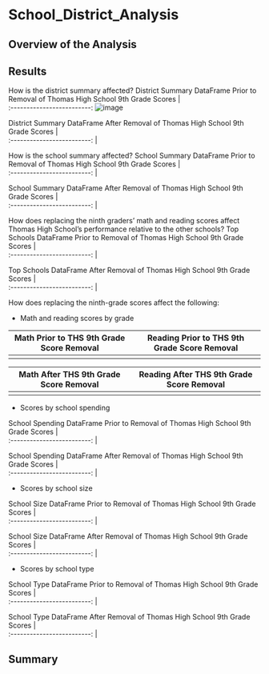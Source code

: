 # School_District_Analysis

## Overview of the Analysis

## Results
How is the district summary affected?
District Summary DataFrame Prior to Removal of Thomas High School 9th Grade Scores            |  
:-------------------------:
![image](https://user-images.githubusercontent.com/108832056/184417994-afe4eada-b7ad-474a-91af-7174f9ac0b43.png)


District Summary DataFrame After Removal of Thomas High School 9th Grade Scores            |  
:-------------------------:
![]()|  

How is the school summary affected?
School Summary DataFrame Prior to Removal of Thomas High School 9th Grade Scores            |  
:-------------------------:
![]()|  

School Summary DataFrame After Removal of Thomas High School 9th Grade Scores            |  
:-------------------------:
![]()|  

How does replacing the ninth graders’ math and reading scores affect Thomas High School’s performance relative to the other schools?
Top Schools DataFrame Prior to Removal of Thomas High School 9th Grade Scores            |  
:-------------------------:
![]()|  

Top Schools DataFrame After Removal of Thomas High School 9th Grade Scores            |  
:-------------------------:
![]()| 

How does replacing the ninth-grade scores affect the following:
* Math and reading scores by grade

Math Prior to THS 9th Grade Score Removal           |  Reading Prior to THS 9th Grade Score Removal
:-------------------------:|:-------------------------:
![]()|  ![]()

Math After THS 9th Grade Score Removal           |  Reading After THS 9th Grade Score Removal
:-------------------------:|:-------------------------:
![]()|  ![]()

* Scores by school spending

School Spending DataFrame Prior to Removal of Thomas High School 9th Grade Scores            |  
:-------------------------:
![]()|  

School Spending DataFrame After Removal of Thomas High School 9th Grade Scores            |  
:-------------------------:
![]()|  

* Scores by school size

School Size DataFrame Prior to Removal of Thomas High School 9th Grade Scores            |  
:-------------------------:
![]()|  

School Size DataFrame After Removal of Thomas High School 9th Grade Scores            |  
:-------------------------:
![]()|  

* Scores by school type

School Type DataFrame Prior to Removal of Thomas High School 9th Grade Scores            |  
:-------------------------:
![]()|  

School Type DataFrame After Removal of Thomas High School 9th Grade Scores            |  
:-------------------------:
![]()|  

## Summary

